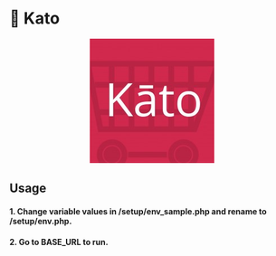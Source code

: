 # 🛒 Kato

<p align="center">
  <img src="katologo.jpeg" alt="Kato"/>
</p>

## Usage

#### 1. Change variable values in /setup/env_sample.php and rename to /setup/env.php.

#### 2. Go to BASE_URL to run.
